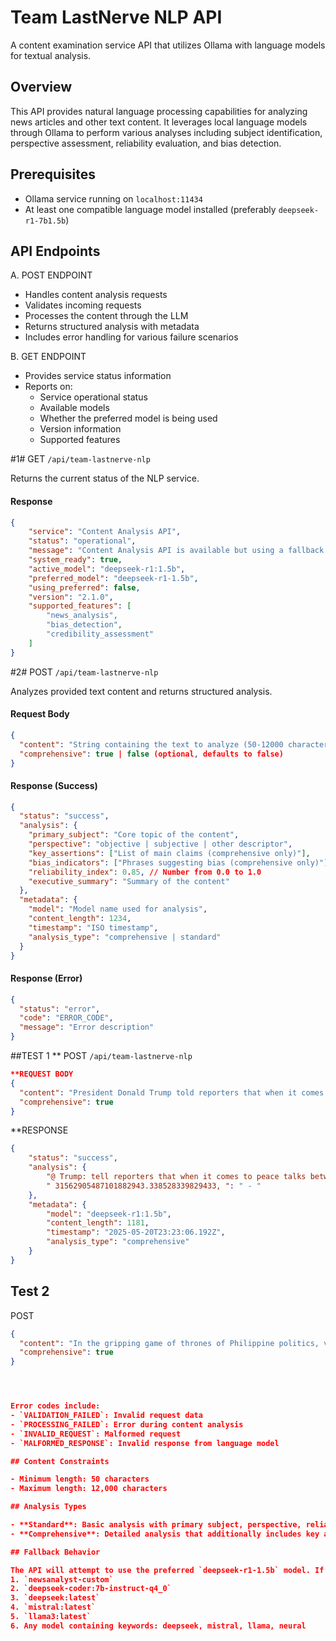 # Team LastNerve NLP API

A content examination service API that utilizes Ollama with language models for textual analysis.

## Overview

This API provides natural language processing capabilities for analyzing news articles and other text content. It leverages local language models through Ollama to perform various analyses including subject identification, perspective assessment, reliability evaluation, and bias detection.

## Prerequisites

- Ollama service running on `localhost:11434`
- At least one compatible language model installed (preferably `deepseek-r1-7b1.5b`)

## API Endpoints
A. POST ENDPOINT
* Handles content analysis requests
* Validates incoming requests
* Processes the content through the LLM
* Returns structured analysis with metadata
* Includes error handling for various failure scenarios

B. GET ENDPOINT
* Provides service status information
* Reports on:
  - Service operational status
  - Available models
  - Whether the preferred model is being used
  - Version information
  - Supported features


#1# GET `/api/team-lastnerve-nlp`

Returns the current status of the NLP service.

#### Response

```json
{
    "service": "Content Analysis API",
    "status": "operational",
    "message": "Content Analysis API is available but using a fallback model.",
    "system_ready": true,
    "active_model": "deepseek-r1:1.5b",
    "preferred_model": "deepseek-r1-1.5b",
    "using_preferred": false,
    "version": "2.1.0",
    "supported_features": [
        "news_analysis",
        "bias_detection",
        "credibility_assessment"
    ]
}
```

#2# POST `/api/team-lastnerve-nlp`

Analyzes provided text content and returns structured analysis.

#### Request Body

```json
{
  "content": "String containing the text to analyze (50-12000 characters)",
  "comprehensive": true | false (optional, defaults to false)
}
```

#### Response (Success)

```json
{
  "status": "success",
  "analysis": {
    "primary_subject": "Core topic of the content",
    "perspective": "objective | subjective | other descriptor",
    "key_assertions": ["List of main claims (comprehensive only)"],
    "bias_indicators": ["Phrases suggesting bias (comprehensive only)"],
    "reliability_index": 0.85, // Number from 0.0 to 1.0
    "executive_summary": "Summary of the content"
  },
  "metadata": {
    "model": "Model name used for analysis",
    "content_length": 1234,
    "timestamp": "ISO timestamp",
    "analysis_type": "comprehensive | standard"
  }
}
```

#### Response (Error)

```json
{
  "status": "error",
  "code": "ERROR_CODE",
  "message": "Error description"
}
```

##TEST 1
** POST `/api/team-lastnerve-nlp` 

```json
**REQUEST BODY
{
  "content": "President Donald Trump told reporters that when it comes to peace talks between Russia and Ukraine, \"nothing is going to happen until\" he meets with Russian President Vladimir Putin. \"Nothing's gonna happen until Putin and I get together, ok? And obviously — he wasn't going to go. He was going to go, but he thought I was going. He wasn't going if I wasn't there and I don't believe anything's going to happen, whether you like it or not, until he and I get together. But we're going to have to get it solved because too many people are dying,\" Trump told reporters on Air Force One as he landed in Abu Dhabi, United Arab Emirates. Trump added that he was not disappointed that the Russian delegation sent to Turkey Thursday for high-level talks with Ukraine did not include Putin: \"I'm not disappointed in anything.\" He continued, \"I'm not disappointed. Why would I be? We just took in $4 trillion, and you're disappointed about a delegation? I know nothing about a delegation, I haven't even checked.\" Ukrainian President Volodymyr Zelensky has said he won't meet with any Russian representatives in Turkey besides Putin. He called the delegation who showed up Thursday \"phony.\"",
  "comprehensive": true
}
```

**RESPONSE
```json
{
    "status": "success",
    "analysis": {
        "@ Trump: tell reporters that when it comes to peace talks between Russia and Ukraine, nothing is going to happen until [he] meets with Russian President Vladimir Putin.": [],
        " 31562905487101882943.338528339829433, ": " - "
    },
    "metadata": {
        "model": "deepseek-r1:1.5b",
        "content_length": 1181,
        "timestamp": "2025-05-20T23:23:06.192Z",
        "analysis_type": "comprehensive"
    }
}
```
## Test 2
POST
```json
{
  "content": "In the gripping game of thrones of Philippine politics, voters have delivered former Philippine President Rodrigo Duterte a sweeping mayoral victory in his hometown stronghold of Davao – predictable for a family that has held the job for more than 20 years.\n\nBut this latest landslide win creates a predicament for the Philippines, as the mayor-elect is thousands of miles away behind bars awaiting trial on charges of crimes against humanity.\n\nProsecutors at the International Criminal Court (ICC) in The Hague accuse the 80-year-old political patriarch of carrying out a brutal war on drugs that killed possibly thousands of people, including many innocents and bystanders. Though he openly boasted about the crackdown, Duterte has long denied accusations of human rights abuses and has repeatedly said he will not kowtow to a foreign court.\n\nHis next hearing is in September, but before then experts say he faces a new, complicated legal battle between the ICC and Philippine jurisdiction over whether he will be allowed to take the oath of office.\n\nDuterte can potentially be sworn in by proxy or in absentia – possibly by a video call, but only if The Hague-based court allows it, experts say.\n\nIf he’s allowed to assume the role, questions will be asked about how he could administer the southern city from a detention center in another time zone, where he has access to a computer and phone calls to family, but no internet.\n\nUnder Philippine law, day-to-day duties could fall to his youngest son, Sebastian Duterte, who was elected as vice mayor of Davao City.\n\nIf the senior Duterte isn’t allowed to take the oath, experts say the role of mayor could fall to election runner-up Karlo Nograles, of the Nograles political dynasty, longtime Duterte rivals in Davao, where both families tussle for influence.\n\nRamon Beleno, a political analyst and former professor from Ateneo de Davao University, said handing the job to Nograles could trigger a separate legal challenge from the Dutertes.\n\nDuterte remains a powerful yet divisive figure in the Philippines. In Davao City, where he served as mayor for over two decades before becoming president in 2016, fervent supporters credit his iron grip over the city with bolstering law and order.\n\nDuterte’s lawyer, Nicholas Kaufman, was quoted by Philippine news outlet ABS-CBN as saying the “overwhelming” support for Duterte in the 2025 midterm elections showed the public’s “total rejection” of the national government’s “attempt to stamp out” the former president’s legacy.\n\nIn a reply to CNN, Kaufman said “any swearing in ceremony would be dictated by and conform to the law of the Republic of the Philippines. Accordingly, a decision on this issue will be taken in the very near future after all options have been discussed with the former President’s Filipino lawyers.”\n\nIs he allowed to be mayor?\nThe main legal hurdle Duterte faces, despite his landslide mayoral win, is whether he would be allowed to swear the oath during his enforced absence.\n\nAll elected public officials are supposed to take their oath within 30 days of their supposed assumption of office on July 1, according to Joel Butuyan, an ICC-accredited lawyer and president of human rights NGO CenterLaw.\n\nUnable to be sworn in at home, Duterte would need to take the oath in the presence of a Philippine ambassador or consul in The Hague, which seems unlikely, Butuyan said.\n\n“I don’t think he’s going to be allowed to get out just to take office because it’s not in the enumerated rights of an accused (person) in the ICC,” he said.",
  "comprehensive": true
}




Error codes include:
- `VALIDATION_FAILED`: Invalid request data
- `PROCESSING_FAILED`: Error during content analysis
- `INVALID_REQUEST`: Malformed request
- `MALFORMED_RESPONSE`: Invalid response from language model

## Content Constraints

- Minimum length: 50 characters
- Maximum length: 12,000 characters

## Analysis Types

- **Standard**: Basic analysis with primary subject, perspective, reliability index, and a brief summary
- **Comprehensive**: Detailed analysis that additionally includes key assertions and bias indicators

## Fallback Behavior

The API will attempt to use the preferred `deepseek-r1-1.5b` model. If unavailable, it will fall back to other compatible models in this order:
1. `newsanalyst-custom`
2. `deepseek-coder:7b-instruct-q4_0`
3. `deepseek:latest`
4. `mistral:latest`
5. `llama3:latest`
6. Any model containing keywords: deepseek, mistral, llama, neural
